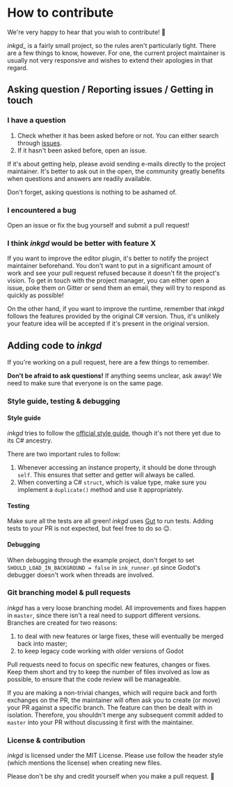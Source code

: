 # How to contribute

We're very happy to hear that you wish to contribute! 🎊

_inkgd__ is a fairly small project, so the rules aren't particularly tight. There are a few things to know, however.
For one, the current project maintainer is usually not very responsive and wishes to extend their apologies in that regard.

## Asking question / Reporting issues / Getting in touch

### I have a question

1. Check whether it has been asked before or not. You can either search through [issues].
2. If it hasn't been asked before, open an issue.

If it's about getting help, please avoid sending e-mails directly to the project maintainer.
It's better to ask out in the open, the community greatly benefits when questions and answers are readily available.

Don't forget, asking questions is nothing to be ashamed of.

[issues]: https://github.com/ephread/inkgd/issues

### I encountered a bug

Open an issue or fix the bug yourself and submit a pull request!

### I think _inkgd_ would be better with feature X

If you want to improve the editor plugin, it's better to notify the project maintainer beforehand. You don't want to put in a significant amount of work and see your pull request refused because it doesn't fit the project's vision. To get in touch with the project manager, you can either open a issue, poke them on Gitter or send them an email, they will try to respond as quickly as possible!

On the other hand, if you want to improve the runtime, remember that _inkgd_ follows the features provided by the original C# version. Thus, it's unlikely your feature idea will be accepted if it's present in the original version.

## Adding code to _inkgd_

If you're working on a pull request, here are a few things to remember.

**Don't be afraid to ask questions!** If anything seems unclear, ask away! We need to make sure that everyone is on the same page.

### Style guide, testing & debugging

#### Style guide

_inkgd_ tries to follow the [official style guide], though it's not there yet due to its C# ancestry.

There are two important rules to follow:

1. Whenever accessing an instance property, it should be done through `self`. This ensures that setter and getter will always be called.
2. When converting a C# `struct`, which is value type, make sure you implement a `duplicate()` method and use it appropriately.

[official style guide]: http://docs.godotengine.org/en/latest/getting_started/scripting/gdscript/gdscript_styleguide.html

#### Testing

Make sure all the tests are all green! _inkgd_ uses [Gut] to run tests. Adding tests to your PR is not expected, but feel free to do so 😉.

[Gut]: https://github.com/bitwes/Gut

#### Debugging

When debugging through the example project, don't forget to set `SHOULD_LOAD_IN_BACKGROUND = false` in `ink_runner.gd` since Godot's debugger doesn't work when threads are involved.

### Git branching model & pull requests

_inkgd_ has a very loose branching model. All improvements and fixes happen in `master`, since there isn't a real need to support different versions. Branches are created for two reasons:

1. to deal with new features or large fixes, these will eventually be merged back into master;
2. to keep legacy code working with older versions of Godot

Pull requests need to focus on specific new features, changes or fixes. Keep them short and try to keep the number of files involved as low as possible, to ensure that the code review will be manageable.

If you are making a non-trivial changes, which will require back and forth exchanges on the PR, the maintainer will often ask you to create (or move) your PR against a specific branch. The feature can then be dealt with in isolation. Therefore, you shouldn't merge any subsequent commit added to `master` into your PR without discussing it first with the maintainer.

### License & contribution

_inkgd_ is licensed under the MIT License. Please use follow the header style (which mentions the license) when creating new files.

Please don't be shy and credit yourself when you make a pull request. 👏
